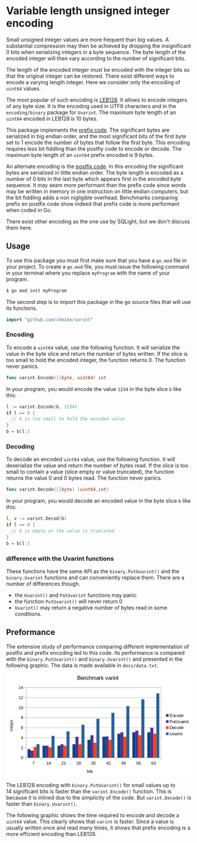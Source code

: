 # Variable length unsigned integer encoding

Small unsigned integer values are more frequent than big values. A substantial
compression may then be achieved by dropping the insignificant 0 bits when
serializing integers in a byte sequence. The byte length of the encoded 
integer will then vary according to the number of significant bits. 

The length of the encoded integer must be encoded with the integer bits so
that the original integer can be restored. There exist different ways to 
encode a varying length integer. Here we consider only the encoding of `uint64`
values. 

The most popular of such encoding is 
[LEB128](https://en.wikipedia.org/wiki/LEB128). It allows to encode integers of
any byte size. It is the encoding used in UTF8 characters and in the 
`encoding/binary` package for `Uvarint`. The maximum byte length of an `uint64`
encoded in LEB128 is 10 bytes. 

This package implements the 
[prefix code](https://en.wikipedia.org/wiki/Prefix_code). The significant bytes
are serialized in big endian order, and the most significant bits of the first 
byte set to 1 encode the number of bytes that follow the first byte. This 
encoding requires less bit fiddling than the postfiy code to encode or decode. 
The maximum byte length of an `uint64` prefix encoded is 9 bytes.

An alternate encoding is the [postfix code](). In this encoding the significant 
bytes are serialized in little endian order. The byte length is encoded as a 
number of 0 bits in the last byte which appears first in the encoded byte 
sequence. It may seam more performant than the prefix code since words may be 
written in memory in one instruction on little endian computers, but the bit 
fiddling adds a non nigligible overhead. Benchmarks comparing prefix en postfix
code show indeed that prefix code is more performant when coded in Go.

There exist other encoding as the one use by SQLight, but we don't discuss them
here. 

## Usage

To use this package you must first make sure that you have a `go.mod` file in 
your project. To create a `go.mod` file, you must issue the following command in
your terminal where you replace `myProgram` with the name of your program. 

```bash
$ go mod init myProgram
```

The second step is to import this package in the go source files that will use 
its functions. 

```go
import "github.com/chmike/varint"
```

### Encoding

To encode a `uint64` value, use the following function. It will serialize the 
value in the byte slice and return the number of bytes written. If the slice 
is too small to hold the encoded integer, the function returns 0. The 
function never panics.

```go
func varint.Encode([]byte, uint64) int
```

In your program, you would encode the value `1234` in the byte slice `b` 
like this:

```go
l := varint.Encode(b, 1234)
if l == 0 {
  // b is too small to hold the encoded value
}
b = b[l:]
```

### Decoding

To decode an encoded `uint64` value, use the following function. It will deserialize
the value and return the number of bytes read. If the slice is too small to contain
a value (slice empty or value truncated), the function returns the value 0 and 0 bytes
read. The function never panics.

```go
func varint.Decode([]byte) (uint64,int)
```

In your program, you would decode an encoded value in the byte slice `b` like this:

```go
l, v := varint.Decod(b)
if l == 0 {
  // b is empty or the value is truncated
}
b = b[l:]
```
### difference with the Uvarint functions

These functions have the same API as the `binary.PutUvarint()` and the `binary.Uvarint`
functions and can conveniently replace them. There are a number of differences though. 

- the `Uvarint()` and `PatUvarint` functions may panic
- the function `PutUvarint()` will never return 0
- `Uvarint()` may return a negative number of bytes read in some conditions.

## Preformance 

The extensive study of performance comparing different implementation of 
postfix and prefix encoding led to this code. Its performance is compared
with the `binary.PutUvarint()` and `binary.Uvarint()` and presented in
the following graphic. The data is made available in `docs/data.txt`.

![benchmarks](img/benchmarks.png)

The LEB128 encoding with `binary.PutUvarint()` for small values up to 
14 significant bits is faster than the `varint.Encode()` function. This
is because it is inlined due to the simplicity of the code. But 
`varint.Decode()` is faster than `binary.Uvarint()`. 

The following graphic shows the time required to encode and decode a
`uint64` value. This clearly shows that `varint` is faster. Since a value
is usually written once and read many times, it shows that prefix encoding
is a more efficient encoding than LEB128. 

